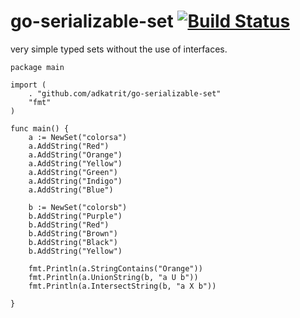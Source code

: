 
go-serializable-set [![Build Status](https://api.travis-ci.org/adkatrit/go-serializable-set.png)](https://travis-ci.org/adkatrit/go-serializable-set)
===================

very simple typed sets without the use of interfaces.


```
package main

import (
	. "github.com/adkatrit/go-serializable-set"
	"fmt"
)

func main() {
	a := NewSet("colorsa")
	a.AddString("Red")
	a.AddString("Orange")
	a.AddString("Yellow")
	a.AddString("Green")
	a.AddString("Indigo")
	a.AddString("Blue")

	b := NewSet("colorsb")
	b.AddString("Purple")
	b.AddString("Red")
	b.AddString("Brown")
	b.AddString("Black")
	b.AddString("Yellow")

	fmt.Println(a.StringContains("Orange"))
	fmt.Println(a.UnionString(b, "a U b"))
	fmt.Println(a.IntersectString(b, "a X b"))

}

```

